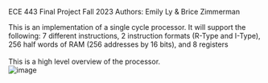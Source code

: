 ECE 443 Final Project Fall 2023 Authors: Emily Ly & Brice Zimmerman

This is an implementation of a single cycle processor.  It will support the following:
7 different instructions, 2 instruction formats (R-Type and I-Type), 256 half words of RAM (256 addresses by 16 bits), and 8 registers
<br><br>
This is a high level overview of the processor.
<br>
![image](https://github.com/EmilyLy327/ece443_finalproject/assets/80123838/1a8fb9ca-3b57-4295-8f8b-2f6cdd856811)

